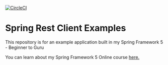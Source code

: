 [![CircleCI](https://circleci.com/gh/Shulander/spring-rest-client-examples.svg?style=svg)](https://circleci.com/gh/Shulander/spring-rest-client-examples)
# Spring Rest Client Examples

This repository is for an example application built in my Spring Framework 5 - Beginner to Guru

You can learn about my Spring Framework 5 Online course [here.](http://courses.springframework.guru/p/spring-framework-5-begginer-to-guru/?product_id=363173)
